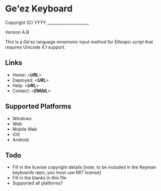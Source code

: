Ge'ez Keyboard
=====================

Copyright (C) YYYY _____________________

Version A.B

This is a Ge'ez language mnemonic input method for Ethiopic script that requires Unicode 4.1 support.

Links
-----

 * Home:     <___URL___>
 * Deployed: <___URL___>
 * Help:     <___URL___>
 * Contact:  <___EMAIL___>

Supported Platforms
-------------------
 * Windows
 * Web
 * Mobile Web
 * iOS
 * Android

Todo
----

 * Fill in the license copyright details [note, to be included in the Keyman keyboards repo, you must use MIT license]
 * Fill in the blanks in this file
 * Supported all platforms?
 